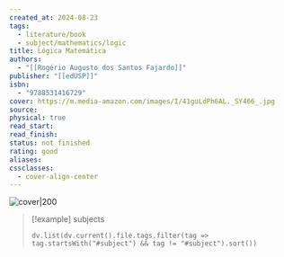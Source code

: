 ```yaml
---
created_at: 2024-08-23
tags:
  - literature/book
  - subject/mathematics/logic
title: Lógica Matemática
authors:
  - "[[Rogério Augusto dos Santos Fajardo]]"
publisher: "[[edUSP]]"
isbn:
  - "9788531416729"
cover: https://m.media-amazon.com/images/I/41guLdPh6AL._SY466_.jpg
source: 
physical: true
read_start: 
read_finish: 
status: not finished
rating: good
aliases: 
cssclasses:
  - cover-align-center
---
```


![cover|200](https://m.media-amazon.com/images/I/41guLdPh6AL._SY466_.jpg)

> [!example] subjects
> ```dataviewjs
> dv.list(dv.current().file.tags.filter(tag => tag.startsWith("#subject") && tag != "#subject").sort())
> ```
 